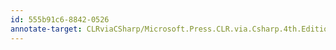 ```yaml
---
id: 555b91c6-8842-0526
annotate-target: CLRviaCSharp/Microsoft.Press.CLR.via.Csharp.4th.Edition.Oct.2012.pdf
---
```

